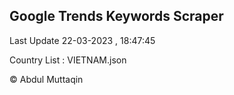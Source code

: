 

## Google Trends Keywords Scraper 
 
Last Update 22-03-2023 , 18:47:45

Country List :
VIETNAM.json



© Abdul Muttaqin 
